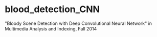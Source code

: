 # blood_detection_CNN
"Bloody Scene Detection with Deep Convolutional Neural Network" in Multimedia Analysis and Indexing, Fall 2014

